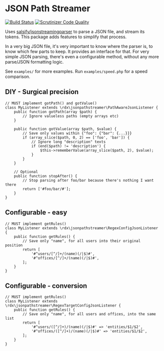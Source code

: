 JSON Path Streamer
====

[![Build Status](https://travis-ci.org/rudiedirkx/jsonpathstreamer.svg?branch=master)](https://travis-ci.org/rudiedirkx/jsonpathstreamer)
[![Scrutinizer Code Quality](https://scrutinizer-ci.com/g/rudiedirkx/jsonpathstreamer/badges/quality-score.png?b=master)](https://scrutinizer-ci.com/g/rudiedirkx/jsonpathstreamer/?branch=master)

Uses [salsify/jsonstreamingparser](https://github.com/salsify/jsonstreamingparser)
to parse a JSON file, and stream its tokens. This package adds
features to simplify that process.

In a very big JSON file, it's very important to know where
the parser is, to know which few parts to keep. It provides
an interface for that. For very simple JSON parsing, there's
even a configurable method, without any more parse/JSON
formatting logic.

See `examples/` for more examples. Run `examples/speed.php` for a speed comparison.

DIY - Surgical precision
----

	// MUST implement gotPath() and gotValue()
	class MyListener extends \rdx\jsonpathstreamer\PathAwareJsonListener {
		public function gotPath(array $path) {
			// Ignore valueless paths (empty arrays etc)
		}

		public function gotValue(array $path, $value) {
			// Save only values within {"foo": {"bar": {...}}}
			if (array_slice($path, 0, 2) == ['foo', 'bar']) {
				// Ignore long "description" texts
				if (end($path) != 'description') {
					$this->rememberValue(array_slice($path, 2), $value);
				}
			}
		}

		// Optional
		public function stopAfter() {
			// Stop parsing after foo/bar because there's nothing I want there
			return ['#foo/bar/#'];
		}
	}

Configurable - easy
----

	// MUST implement getRules()
	class MyListener extends \rdx\jsonpathstreamer\RegexConfigJsonListener {
		public function getRules() {
			// Save only "name", for all users into their original position
			return [
				'#^users/[^/]+/(name)(/|$)#',
				'#^offices/[^/]+/(name)(/|$)#',
			];
		}
	}

Configurable - conversion
----

	// MUST implement getRules()
	class MyListener extends \rdx\jsonpathstreamer\RegexTargetConfigJsonListener {
		public function getRules() {
			// Save only "name", for all users and offices, into the same list
			return [
				'#^users/([^/]+)/(name)(/|$)#' => 'entities/$1/$2',
				'#^offices/([^/]+)/(name)(/|$)#' => 'entities/$1/$2',
			];
		}
	}

